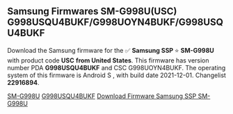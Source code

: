 <h2>Samsung Firmwares SM-G998U(USC) G998USQU4BUKF/G998UOYN4BUKF/G998USQU4BUKF</h2>
Download the Samsung firmware for the ✅ <strong>Samsung SSP </strong> ⭐ <strong>SM-G998U</strong> with product code <strong>USC</strong> <strong> from United States</strong>. This firmware has version number PDA <strong>G998USQU4BUKF</strong> and CSC G998UOYN4BUKF. The operating system of this firmware is Android S , with build date 2021-12-01. Changelist <strong>22916894</strong>.


[SM-G998U](https://samfirm.shop/samsung/model/SM-G998U)
[G998USQU4BUKF](https://samfirm.shop/samsung/pda/G998USQU4BUKF)
[Download Firmware Samsung SSP SM-G998U](https://samfirm.shop/samsung/firmware/479523)
